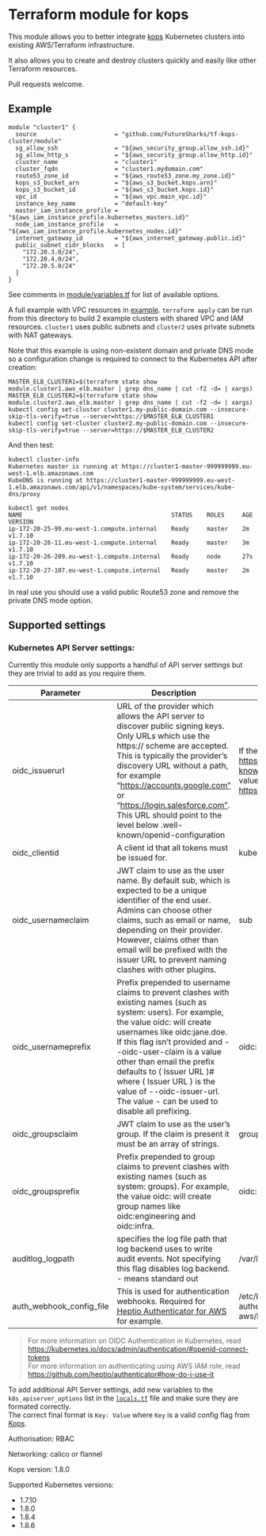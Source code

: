 # Terraform module for kops

This module allows you to better integrate [kops](https://github.com/kubernetes/kops) Kubernetes clusters into existing AWS/Terraform infrastructure.

It also allows you to create and destroy clusters quickly and easily like other Terraform resources.

Pull requests welcome.

## Example

```hcl
module "cluster1" {
  source                      = "github.com/FutureSharks/tf-kops-cluster/module"
  sg_allow_ssh                = "${aws_security_group.allow_ssh.id}"
  sg_allow_http_s             = "${aws_security_group.allow_http.id}"
  cluster_name                = "cluster1"
  cluster_fqdn                = "cluster1.mydomain.com"
  route53_zone_id             = "${aws_route53_zone.my_zone.id}"
  kops_s3_bucket_arn          = "${aws_s3_bucket.kops.arn}"
  kops_s3_bucket_id           = "${aws_s3_bucket.kops.id}"
  vpc_id                      = "${aws_vpc.main_vpc.id}"
  instance_key_name           = "default-key"
  master_iam_instance_profile = "${aws_iam_instance_profile.kubernetes_masters.id}"
  node_iam_instance_profile   = "${aws_iam_instance_profile.kubernetes_nodes.id}"
  internet_gateway_id         = "${aws_internet_gateway.public.id}"
  public_subnet_cidr_blocks   = [
    "172.20.3.0/24",
    "172.20.4.0/24",
    "172.20.5.0/24"
  ]
}
```

See comments in [module/variables.tf](module/variables.tf) for list of available options.

A full example with VPC resources in [example](example). `terraform apply` can be run from this directory to build 2 example clusters with shared VPC and IAM resources. `cluster1` uses public subnets and `cluster2` uses private subnets with NAT gateways.

Note that this example is using non-existent domain and private DNS mode so a configuration change is required to connect to the Kubernetes API after creation:

```shell
MASTER_ELB_CLUSTER1=$(terraform state show module.cluster1.aws_elb.master | grep dns_name | cut -f2 -d= | xargs)
MASTER_ELB_CLUSTER2=$(terraform state show module.cluster2.aws_elb.master | grep dns_name | cut -f2 -d= | xargs)
kubectl config set-cluster cluster1.my-public-domain.com --insecure-skip-tls-verify=true --server=https://$MASTER_ELB_CLUSTER1
kubectl config set-cluster cluster2.my-public-domain.com --insecure-skip-tls-verify=true --server=https://$MASTER_ELB_CLUSTER2
```

And then test:

```shell
kubectl cluster-info
Kubernetes master is running at https://cluster1-master-999999999.eu-west-1.elb.amazonaws.com
KubeDNS is running at https://cluster1-master-999999999.eu-west-1.elb.amazonaws.com/api/v1/namespaces/kube-system/services/kube-dns/proxy

kubectl get nodes
NAME                                          STATUS    ROLES     AGE       VERSION
ip-172-20-25-99.eu-west-1.compute.internal    Ready     master    2m        v1.7.10
ip-172-20-26-11.eu-west-1.compute.internal    Ready     master    3m        v1.7.10
ip-172-20-26-209.eu-west-1.compute.internal   Ready     node      27s       v1.7.10
ip-172-20-27-107.eu-west-1.compute.internal   Ready     master    2m        v1.7.10
```

In real use you should use a valid public Route53 zone and remove the private DNS mode option.

## Supported settings

### Kubernetes API Server settings:
Currently this module only supports a handful of API server settings but they are trivial to add as you require them.

| Parameter | Description | Example |
| -------------- | --------------- | ------------ |
| oidc_issuerurl | 	URL of the provider which allows the API server to discover public signing keys. Only URLs which use the https:// scheme are accepted. This is typically the provider’s discovery URL without a path, for example “https://accounts.google.com” or “https://login.salesforce.com”. This URL should point to the level below .well-known/openid-configuration | If the discovery URL is https://accounts.google.com/.well-known/openid-configuration, the value should be https://accounts.google.com
| oidc_clientid | A client id that all tokens must be issued for. | kubernetes |
| oidc_usernameclaim | JWT claim to use as the user name. By default sub, which is expected to be a unique identifier of the end user. Admins can choose other claims, such as email or name, depending on their provider. However, claims other than email will be prefixed with the issuer URL to prevent naming clashes with other plugins. | sub |
| oidc_usernameprefix |Prefix prepended to username claims to prevent clashes with existing names (such as system: users). For example, the value oidc: will create usernames like oidc:jane.doe. If this flag isn’t provided and --oidc-user-claim is a value other than email the prefix defaults to ( Issuer URL )# where ( Issuer URL ) is the value of --oidc-issuer-url. The value - can be used to disable all prefixing.	 | oidc: |
| oidc_groupsclaim | JWT claim to use as the user’s group. If the claim is present it must be an array of strings.	 | groups |
| oidc_groupsprefix | Prefix prepended to group claims to prevent clashes with existing names (such as system: groups). For example, the value oidc: will create group names like oidc:engineering and oidc:infra.	 | oidc: |
| auditlog_logpath | specifies the log file path that log backend uses to write audit events. Not specifying this flag disables log backend. - means standard out | /var/log/audit |
| auth_webhook_config_file | This is used for authentication webhooks. Required for [Heptio Authenticator for AWS](https://github.com/heptio/authenticator) for example. | /etc/kubernetes/heptio-authenticator-aws/kubeconfig.yaml |

>For more information on OIDC Authentication in Kubernetes, read https://kubernetes.io/docs/admin/authentication/#openid-connect-tokens  
>For more information on authenticating using AWS IAM role, read https://github.com/heptio/authenticator#how-do-i-use-it

To add additional API Server settings, add new variables to the `k8s_apiserver_options` list in the  [`locals.tf`](https://github.com/FutureSharks/tf-kops-cluster/blob/master/module/locals.tf#L6) file and make sure they are formated correctly.  
The correct final format is
`Key: Value` where `Key` is a valid config flag from [Kops](https://github.com/kubernetes/kops/blob/master/docs/cluster_spec.md#kubeapiserver).


Authorisation: RBAC

Networking: calico or flannel

Kops version: 1.8.0

Supported Kubernetes versions:
  - 1.7.10
  - 1.8.0
  - 1.8.4
  - 1.8.6
